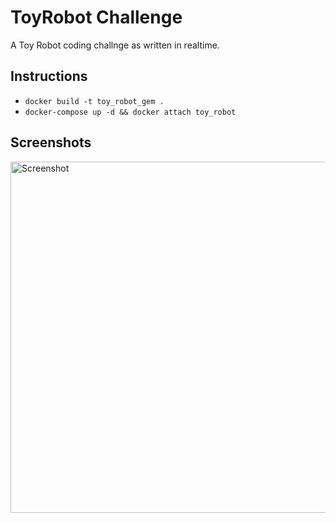 # ToyRobot Challenge

 A Toy Robot coding challnge as written in realtime.

## Instructions

- `docker build -t toy_robot_gem .`
- `docker-compose up -d && docker attach toy_robot`

## Screenshots

<img width="562" alt="Screenshot" src="https://github.com/keithrowell/toy_robot_challenge/assets/792745/c4310ba3-c9ab-40d7-b0cf-358074285b38">

